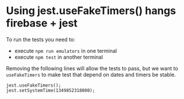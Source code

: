 # Using jest.useFakeTimers() hangs firebase + jest

To run the tests you need to:

- execute `npm run emulators` in one terminal
- execute `npm test` in another terminal

Removing the following lines will allow the tests to pass, but we want to `useFakeTimers` to make test that depend on dates and timers be stable.

```
jest.useFakeTimers();
jest.setSystemTime(1349852318000);
```
